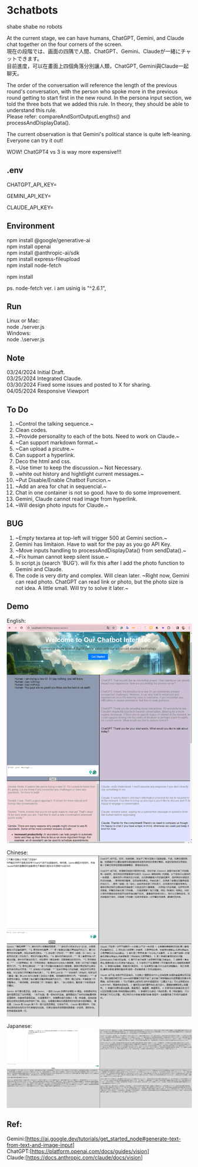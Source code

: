 # 3chatbots
 shabe shabe no robots

At the current stage, we can have humans, ChatGPT, Gemini, and Claude chat together on the four corners of the screen.  
現在の段階では、画面の四隅で人間、ChatGPT、Gemini、Claudeが一緒にチャットできます。  
目前進度，可以在畫面上四個角落分別讓人類，ChatGPT, Gemini與Claude一起聊天。  

The order of the conversation will reference the length of the previous round's conversation, with the person who spoke more in the previous round getting to start first in the new round. In the persona input section, we told the three bots that we added this rule. In theory, they should be able to understand this rule.  
Please refer: compareAndSortOutputLengths() and processAndDisplayData().  

The current observation is that Gemini's political stance is quite left-leaning. Everyone can try it out!  

WOW! ChatGPT4 vs 3 is way more expensive!!!  





## .env
CHATGPT_API_KEY=  

GEMINI_API_KEY=  

CLAUDE_API_KEY=  



## Environment  
npm install @google/generative-ai  
npm install openai  
npm install @anthropic-ai/sdk  
npm install express-fileupload  
npm install node-fetch  

npm install  

ps. node-fetch ver. i am usinig is "^2.6.1",  




## Run  
Linux or Mac:  
node ./server.js  
Windows:  
node .\server.js  
  
##  Note  
03/24/2024 Initial Draft.  
03/25/2024 Integrated Claude.  
03/30/2024 Fixed some issues and posted to X for sharing.  
04/05/2024 Responsive Viewport  



## To Do  
1. ~Control the talking sequence.~  
2. Clean codes.  
3. ~Provide personality to each of the bots. Need to work on Claude.~    
4. ~Can support markdown format.~  
5. ~Can upload a picutre.~    
6. Can support a hyperlink.  
7. Deco the html and css.  
8. ~Use timer to keep the discussion.~ Not Necessary.  
9. ~white out history and hightlight current messages.~  
10. ~Put Disable/Enable Chatbot Funcion.~  
11. ~Add an area for chat in sequencial.~  
12. Chat in one container is not so good. have to do some improvement.  
13. Gemini, Claude cannot read image from hyperlink.    
14. ~Will design photo inputs for Claude.~  





## BUG  
1. ~Empty textarea at top-left will trigger 500 at Gemini section.~  
2. Gemini has limitaion. Have to wait for the pay as you go API Key.  
3. ~Move inputs handling to processAndDisplayData() from sendData().~
4. ~Fix human cannot keep silent issue.~  
5. In script.js (search 'BUG'). will fix this after I add the photo function to Gemini and Claude.  
6. The code is very dirty and complex. Will clean later. ~Right now, Gemini can read photo. ChatGPT can read link or photo, but the photo size is not idea. A little small. Will try to solve it later.~  








## Demo  
English:  
![Demo 1](https://github.com/Trina0224/3chatbots/blob/main/pics/Screenshot%202024-03-30%20152131.png)  

Chinese:    
![Demo 2](https://github.com/Trina0224/3chatbots/blob/main/pics/Screenshot%202024-03-26%20004357.png)

Japanese:  
![Demo 3](https://github.com/Trina0224/3chatbots/blob/main/pics/Screenshot%202024-03-26%20010348.png)  

## Ref:  
Gemini:[https://ai.google.dev/tutorials/get_started_node#generate-text-from-text-and-image-input]  
ChatGPT:[https://platform.openai.com/docs/guides/vision]  
Claude:[https://docs.anthropic.com/claude/docs/vision]  

